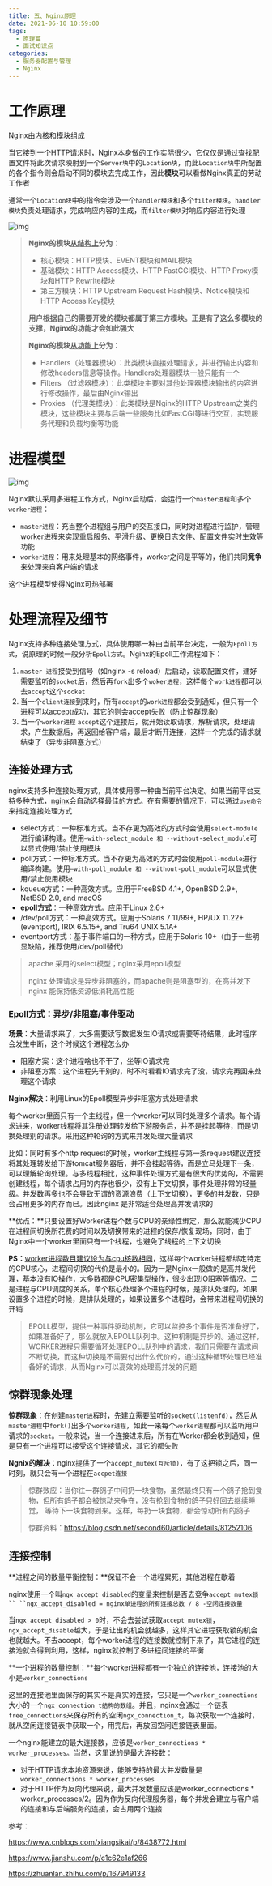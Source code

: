 ```yaml
---
title: 五、Nginx原理
date: 2021-06-10 10:59:00
tags: 
  - 原理篇
  - 面试知识点
categories:
  - 服务器配置与管理
  - Nginx
---
```


# 工作原理

Nginx由<u>内核</u>和<u>模块</u>组成

当它接到一个HTTP请求时，Nginx本身做的工作实际很少，它仅仅是通过查找配置文件将此次请求映射到一个`Server块`中的`Location块`，而此`Location块`中所配置的各个指令则会启动不同的模块去完成工作，因此**模块**可以看做Nginx真正的劳动工作者

通常一个`Location块`中的指令会涉及一个`handler模块`和多个`filter模块`。`handler模块`负责处理请求，完成响应内容的生成，而`filter模块`对响应内容进行处理

![img](五、Nginx原理/1183448-20180210145015185-1393050434.png)

> **Nginx的模块<u>从结构上</u>分为：**
>
> - 核心模块：HTTP模块、EVENT模块和MAIL模块
> - 基础模块：HTTP Access模块、HTTP FastCGI模块、HTTP Proxy模块和HTTP Rewrite模块
> - 第三方模块：HTTP Upstream Request Hash模块、Notice模块和HTTP Access Key模块
>
> **用户根据自己的需要开发的模块都属于第三方模块。正是有了这么多模块的支撑，Nginx的功能才会如此强大**
>
> **Nginx的模块<u>从功能上</u>分为：**
>
> - Handlers（处理器模块）：此类模块直接处理请求，并进行输出内容和修改headers信息等操作。Handlers处理器模块一般只能有一个
> - Filters （过滤器模块）：此类模块主要对其他处理器模块输出的内容进行修改操作，最后由Nginx输出
> - Proxies （代理类模块）：此类模块是Nginx的HTTP Upstream之类的模块，这些模块主要与后端一些服务比如FastCGI等进行交互，实现服务代理和负载均衡等功能

# 进程模型

![img](五、Nginx原理/2281730-8ad56b939b4146f1.jpg)

Nginx默认采用多进程工作方式，Nginx启动后，会运行一个`master进程`和多个`worker进程`：

- `master进程`：充当整个进程组与用户的交互接口，同时对进程进行监护，管理worker进程来实现重启服务、平滑升级、更换日志文件、配置文件实时生效等功能
- `worker进程`：用来处理基本的网络事件，worker之间是平等的，他们共同**竞争**来处理来自客户端的请求

这个进程模型使得Nginx可热部署

# 处理流程及细节

Nginx支持多种连接处理方式，具体使用哪一种由当前平台决定，一般为`Epoll方式`，说原理的时候一般分析`Epoll方式`。Nginx的Epoll工作流程如下：

1. `master 进程`接受到信号（如nginx -s reload）后启动，读取配置文件，建好需要监听的`socket`后，然后再`fork`出多个`woker进程`，这样每个`work进程`都可以去`accept`这个`socket`
2. 当一个`client连接`到来时，所有`accept`的`work进程`都会受到通知，但只有一个进程可以accept成功，其它的则会accept失败（防止惊群现象）
3. 当一个`worker进程` `accept`这个连接后，就开始读取请求，解析请求，处理请求，产生数据后，再返回给客户端，最后才断开连接，这样一个完成的请求就结束了（异步非阻塞方式）

## 连接处理方式

nginx支持多种连接处理方式，具体使用哪一种由当前平台决定。如果当前平台支持多种方式，<u>nginx会自动选择最佳的方式</u>。在有需要的情况下，可以通过`use命令`来指定连接处理方式

- select方式：一种标准方式。当不存更为高效的方式时会使用`select-module`进行编译构建。使用`–with-select_module 和 --without-select_module`可以显式使用/禁止使用模块
- poll方式：一种标准方式。当不存更为高效的方式时会使用`poll-module`进行编译构建。使用`–with-poll_module 和 --without-poll_module`可以显式使用/禁止使用模块
- kqueue方式：一种高效方式。应用于FreeBSD 4.1+, OpenBSD 2.9+, NetBSD 2.0, and macOS
- **epoll方式**：一种高效方式。应用于Linux 2.6+
- /dev/poll方式：一种高效方式。应用于Solaris 7 11/99+, HP/UX 11.22+ (eventport), IRIX 6.5.15+, and Tru64 UNIX 5.1A+
- eventport方式：基于事件端口的一种方式，应用于Solaris 10+（由于一些明显缺陷，推荐使用/dev/poll替代）

> apache 采用的select模型；nginx采用epoll模型
>
> nginx 处理请求是异步非阻塞的，而apache则是阻塞型的，在高并发下nginx 能保持低资源低消耗高性能

### Epoll方式：异步/非阻塞/事件驱动

**场景**：大量请求来了，大多需要读写数据发生IO请求或需要等待结果，此时程序会发生中断，这个时候这个进程怎么办

- 阻塞方案：这个进程啥也不干了，坐等IO请求完
- 非阻塞方案：这个进程先干别的，时不时看看IO请求完了没，请求完再回来处理这个请求

**Nginx解决**：利用Linux的Epoll模型异步非阻塞方式处理请求

每个worker里面只有一个主线程，但一个worker可以同时处理多个请求。每个请求进来，worker线程将其注册处理转发给下游服务后，并不是挂起等待，而是切换处理别的请求。采用这种轮询的方式来并发处理大量请求

比如：同时有多个http request的时候，worker主线程与第一条request建议连接将其处理转发给下游tomcat服务器后，并不会挂起等待，而是立马处理下一条，可以理解轮询处理。与多线程相比，这种事件处理方式是有很大的优势的，不需要创建线程，每个请求占用的内存也很少，没有上下文切换，事件处理非常的轻量级。并发数再多也不会导致无谓的资源浪费（上下文切换），更多的并发数，只是会占用更多的内存而已。因此nginx 是非常适合处理高并发请求的

**优点：**只要设置好Worker进程个数与CPU的亲缘性绑定，那么就能减少CPU在进程间切换所花费的时间以及切换带来的进程的保存/恢复现场，同时，由于Nginx中一个worker里面只有一个线程，也避免了线程的上下文切换

**PS：**<u>worker进程数目建议设为与cpu核数相同</u>，这样每个worker进程都绑定特定的CPU核心，进程间切换的代价是最小的。因为一是Nginx一般做的是高并发代理，基本没有IO操作，大多数都是CPU密集型操作，很少出现IO阻塞等情况。二是进程与CPU调度的关系，单个核心处理多个进程的时候，是排队处理的，如果设置多个进程的时候，是排队处理的，如果设置多个进程时，会带来进程间切换的开销

> EPOLL模型，提供一种事件驱动机制，它可以监控多个事件是否准备好了，如果准备好了，那么就放入EPOLL队列中。这种机制是异步的。通过这样，WORKER进程只需要循环处理EPOLL队列中的请求，我们只需要在请求间不断切换，而这种切换是不需要付出什么代价的，通过这种循环处理已经准备好的请求，从而Nginx可以高效的处理高并发的问题
>



## 惊群现象处理

**惊群现象**：在创建`master进`程时，先建立需要监听的`socket(listenfd)`，然后从`master进程`中`fork()`出多个`worker进程`，如此一来每个`worker进程`都可以监听用户请求的`socket`。一般来说，当一个连接进来后，所有在Worker都会收到通知，但是只有一个进程可以接受这个连接请求，其它的都失败

**Ngnix的解决**：nginx提供了一个`accept_mutex(互斥锁)`，有了这把锁之后，同一时刻，就只会有一个进程在`accpet连接`

> 惊群效应：当你往一群鸽子中间扔一块食物，虽然最终只有一个鸽子抢到食物，但所有鸽子都会被惊动来争夺，没有抢到食物的鸽子只好回去继续睡觉， 等待下一块食物到来。这样，每扔一块食物，都会惊动所有的鸽子
>
> 惊群资料：https://blog.csdn.net/second60/article/details/81252106

## 连接控制

**进程之间的数量平衡控制：**保证不会一个进程累死，其他进程在歇着

nginx使用一个叫`ngx_accept_disabled`的变量来控制是否去竞争`accept_mutex锁``
``ngx_accept_disabled = nginx单进程的所有连接总数 / 8 -空闲连接数量`

当`ngx_accept_disabled > 0`时，不会去尝试获取`accept_mutex锁`，`ngx_accept_disable`越大，于是让出的机会就越多，这样其它进程获取锁的机会也就越大。不去accept，每个worker进程的连接数就控制下来了，其它进程的连接池就会得到利用，这样，nginx就控制了多进程间连接的平衡



**一个进程的数量控制：**每个worker进程都有一个独立的连接池，连接池的大小是`worker_connections`

这里的连接池里面保存的其实不是真实的连接，它只是一个`worker_connections`大小的一个`ngx_connection_t结构的数组`。并且，nginx会通过一个链表`free_connections`来保存所有的空闲`ngx_connection_t`，每次获取一个连接时，就从空闲连接链表中获取一个，用完后，再放回空闲连接链表里面。

一个nginx能建立的最大连接数，应该是`worker_connections * worker_processes`。当然，这里说的是最大连接数：

- 对于HTTP请求本地资源来说，能够支持的最大并发数量是`worker_connections * worker_processes`
- 对于HTTP作为反向代理来说，最大并发数量应该是worker_connections * worker_processes/2。因为作为反向代理服务器，每个并发会建立与客户端的连接和与后端服务的连接，会占用两个连接

参考：

https://www.cnblogs.com/xiangsikai/p/8438772.html

https://www.jianshu.com/p/c1c62e1af266

https://zhuanlan.zhihu.com/p/167949133

